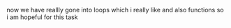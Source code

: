 now we have reallly gone into loops which i really like and also functions so i am hopeful for this task
